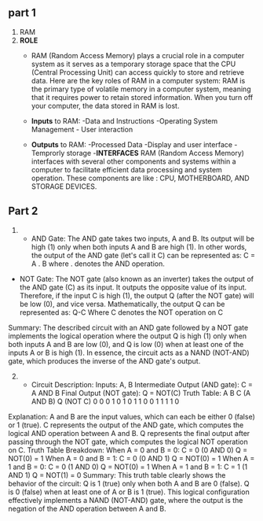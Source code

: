 ## part 1
  1. RAM
  2. **ROLE**
     - RAM (Random Access Memory) plays a crucial role in a computer system as it serves as a temporary storage space that the CPU (Central Processing Unit) can access quickly to store and retrieve data. Here are the key roles of RAM in a computer system: RAM is the primary type of volatile memory in a computer system, meaning that it requires power to retain stored information. When you turn off your computer, the data stored in RAM is lost. 
    
     - **Inputs** to RAM: -Data and Instructions -Operating System Management - User interaction
     - **Outputs** to RAM: -Processed Data -Display and user interface -Temprorly storage
     -**INTERFACES** RAM (Random Access Memory) interfaces with several other components and systems within a computer to facilitate efficient data processing and system operation. These components are like : CPU, MOTHERBOARD, AND STORAGE DEVICES.

## Part 2  
   1. - AND Gate: The AND gate takes two inputs, A and B.
Its output will be high (1) only when both inputs A and B are high (1). In other words, the output of the AND gate (let's call it C) can be represented as: C = A . B where . denotes the AND operation. 

- NOT Gate: The NOT gate (also known as an inverter) takes the output of the AND gate (C) as its input.
It outputs the opposite value of its input. Therefore, if the input C is high (1), the output Q (after the NOT gate) will be low (0), and vice versa.
Mathematically, the output Q can be represented as: Q-C Where C denotes the NOT operation on C
 
 Summary:
The described circuit with an AND gate followed by a NOT gate implements the logical operation where the output Q is high (1) only when both inputs A and B are low (0), and Q is low (0) when at least one of the inputs A or B is high (1). In essence, the circuit acts as a NAND (NOT-AND) gate, which produces the inverse of the AND gate's output.
   
2. -  Circuit Description:
Inputs: A, B
Intermediate Output (AND gate): C = A AND B
Final Output (NOT gate): Q = NOT(C)
Truth Table: 
A	B	C (A AND B)	Q (NOT C)
0	0	0	1
0	1	0	1
1	0	0	1
1	1	1	0 
  
  Explanation:
A and B are the input values, which can each be either 0 (false) or 1 (true).
C represents the output of the AND gate, which computes the logical AND operation between A and B.
Q represents the final output after passing through the NOT gate, which computes the logical NOT operation on C.
Truth Table Breakdown:
When A = 0 and B = 0:
C = 0 (0 AND 0)
Q = NOT(0) = 1
When A = 0 and B = 1:
C = 0 (0 AND 1)
Q = NOT(0) = 1
When A = 1 and B = 0:
C = 0 (1 AND 0)
Q = NOT(0) = 1
When A = 1 and B = 1:
C = 1 (1 AND 1)
Q = NOT(1) = 0
Summary:
This truth table clearly shows the behavior of the circuit:
Q is 1 (true) only when both A and B are 0 (false).
Q is 0 (false) when at least one of A or B is 1 (true).
This logical configuration effectively implements a NAND (NOT-AND) gate, where the output is the negation of the AND operation between A and B.
